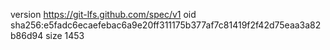 version https://git-lfs.github.com/spec/v1
oid sha256:e5fadc6ecaefebac6a9e20ff311175b377af7c81419f2f42d75eaa3a82b86d94
size 1453
